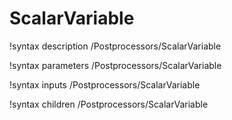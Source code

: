 <!-- MOOSE Documentation Stub: Remove this when content is added. -->

# ScalarVariable
!syntax description /Postprocessors/ScalarVariable

!syntax parameters /Postprocessors/ScalarVariable

!syntax inputs /Postprocessors/ScalarVariable

!syntax children /Postprocessors/ScalarVariable

